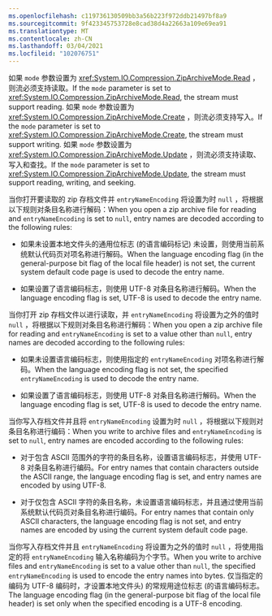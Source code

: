 ```yaml
---
ms.openlocfilehash: c119736130509bb3a56b223f972ddb21497bf8a9
ms.sourcegitcommit: 9f423345753728e8cad38d4a22663a109e69ea91
ms.translationtype: MT
ms.contentlocale: zh-CN
ms.lasthandoff: 03/04/2021
ms.locfileid: "102076751"
---
```

<span data-ttu-id="3ad18-101">如果 `mode` 参数设置为 <xref:System.IO.Compression.ZipArchiveMode.Read> ，则流必须支持读取。</span><span class="sxs-lookup"><span data-stu-id="3ad18-101">If the `mode` parameter is set to <xref:System.IO.Compression.ZipArchiveMode.Read>, the stream must support reading.</span></span> <span data-ttu-id="3ad18-102">如果 `mode` 参数设置为 <xref:System.IO.Compression.ZipArchiveMode.Create> ，则流必须支持写入。</span><span class="sxs-lookup"><span data-stu-id="3ad18-102">If the `mode` parameter is set to <xref:System.IO.Compression.ZipArchiveMode.Create>, the stream must support writing.</span></span> <span data-ttu-id="3ad18-103">如果 `mode` 参数设置为 <xref:System.IO.Compression.ZipArchiveMode.Update> ，则流必须支持读取、写入和查找。</span><span class="sxs-lookup"><span data-stu-id="3ad18-103">If the `mode` parameter is set to <xref:System.IO.Compression.ZipArchiveMode.Update>, the stream must support reading, writing, and seeking.</span></span>

<span data-ttu-id="3ad18-104">当你打开要读取的 zip 存档文件并 `entryNameEncoding` 将设置为时 `null` ，将根据以下规则对条目名称进行解码：</span><span class="sxs-lookup"><span data-stu-id="3ad18-104">When you open a zip archive file for reading and `entryNameEncoding` is set to `null`, entry names are decoded according to the following rules:</span></span>

-   <span data-ttu-id="3ad18-105">如果未设置本地文件头的通用位标志 (的语言编码标记) 未设置，则使用当前系统默认代码页对项名称进行解码。</span><span class="sxs-lookup"><span data-stu-id="3ad18-105">When the language encoding flag (in the general-purpose bit flag of the local file header) is not set, the current system default code page is used to decode the entry name.</span></span>

-   <span data-ttu-id="3ad18-106">如果设置了语言编码标志，则使用 UTF-8 对条目名称进行解码。</span><span class="sxs-lookup"><span data-stu-id="3ad18-106">When the language encoding flag is set, UTF-8 is used to decode the entry name.</span></span>

<span data-ttu-id="3ad18-107">当你打开 zip 存档文件以进行读取，并 `entryNameEncoding` 将设置为之外的值时 `null` ，将根据以下规则对条目名称进行解码：</span><span class="sxs-lookup"><span data-stu-id="3ad18-107">When you open a zip archive file for reading and `entryNameEncoding` is set to a value other than `null`, entry names are decoded according to the following rules:</span></span>

-   <span data-ttu-id="3ad18-108">如果未设置语言编码标志，则使用指定的 `entryNameEncoding` 对项名称进行解码。</span><span class="sxs-lookup"><span data-stu-id="3ad18-108">When the language encoding flag is not set, the specified `entryNameEncoding` is used to decode the entry name.</span></span>

-   <span data-ttu-id="3ad18-109">如果设置了语言编码标志，则使用 UTF-8 对条目名称进行解码。</span><span class="sxs-lookup"><span data-stu-id="3ad18-109">When the language encoding flag is set, UTF-8 is used to decode the entry name.</span></span>

<span data-ttu-id="3ad18-110">当你写入存档文件并且将 `entryNameEncoding` 设置为时 `null` ，将根据以下规则对条目名称进行编码：</span><span class="sxs-lookup"><span data-stu-id="3ad18-110">When you write to archive files and `entryNameEncoding` is set to `null`, entry names are encoded according to the following rules:</span></span>

-   <span data-ttu-id="3ad18-111">对于包含 ASCII 范围外的字符的条目名称，设置语言编码标志，并使用 UTF-8 对条目名称进行编码。</span><span class="sxs-lookup"><span data-stu-id="3ad18-111">For entry names that contain characters outside the ASCII range, the language encoding flag is set, and entry names are encoded by using UTF-8.</span></span>

-   <span data-ttu-id="3ad18-112">对于仅包含 ASCII 字符的条目名称，未设置语言编码标志，并且通过使用当前系统默认代码页对条目名称进行编码。</span><span class="sxs-lookup"><span data-stu-id="3ad18-112">For entry names that contain only ASCII characters, the language encoding flag is not set, and entry names are encoded by using the current system default code page.</span></span>

<span data-ttu-id="3ad18-113">当你写入存档文件并且 `entryNameEncoding` 将设置为之外的值时 `null` ，将使用指定的将 `entryNameEncoding` 输入名称编码为个字节。</span><span class="sxs-lookup"><span data-stu-id="3ad18-113">When you write to archive files and `entryNameEncoding` is set to a value other than `null`, the specified `entryNameEncoding` is used to encode the entry names into bytes.</span></span> <span data-ttu-id="3ad18-114">仅当指定的编码为 UTF-8 编码时，才设置本地文件头) 的常规用途位标志 (的语言编码标志。</span><span class="sxs-lookup"><span data-stu-id="3ad18-114">The language encoding flag (in the general-purpose bit flag of the local file header) is set only when the specified encoding is a UTF-8 encoding.</span></span>
